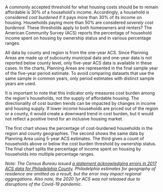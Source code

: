 A commonly accepted threshold for what housing costs should be to remain affordable is 30% of a household's income. Accordingly, a household is considered _cost burdened_ if it pays more than 30% of its income on housing. Households paying more than 50% are considered _severely cost burdened_. These thresholds apply to both homeowners and renters? The American Community Survey (ACS) reports the percentage of household income spent on housing by ownership status and in various percentage ranges.

All data by county and region is from the one-year ACS. Since Planning Areas are made up of subcounty municipal data and one-year data is not reported below county level, only five-year ACS data is available in these cases. In the charts, Planning Areas are represented in the final sample year of the five-year period estimate. To avoid comparing datasets that use the same sample in common years, only period estimates with distinct sample years are used.

It is important to note that this indicator only measures cost burden among the region's households, not the supply of affordable housing. The directionality of cost burden trends can be impacted by changes in income and housing supply. If lower income households are priced out of the region or a county, it would create a downward trend in cost burden, but it would not reflect a positive trend for an inclusive housing market.

The first chart shows the percentage of cost-burdened households in the region and county geographies. The second shows the same data by Planning Area using 5-year ACS estimates. The third gives a count of households above or below the cost burden threshold by ownership status. The final chart splits the percentage of income spent on housing by households into multiple percentage ranges.

_Note: The Census Bureau issued [a statement acknowledging errors in 2017 ACS data for Philadelphia County](https://www.census.gov/programs-surveys/acs/technical-documentation/errata/121.html). Philadelphia estimates for geography of residence are omitted as a result, but the error may impact regional aggregations. Also note, the 2020 1yr ACS was not released due to disruptions of the Covid-19 pandemic._